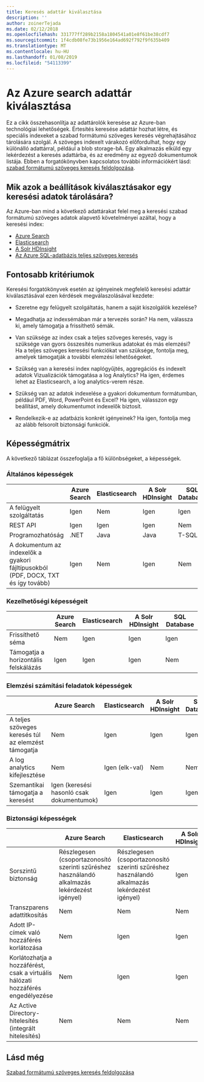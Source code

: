 ```yaml
---
title: Keresés adattár kiválasztása
description: ''
author: zoinerTejada
ms.date: 02/12/2018
ms.openlocfilehash: 331777ff289b2158a1804541a01e8f61be38cdf7
ms.sourcegitcommit: 1f4cdb08fe73b1956e164ad692f792f9f635b409
ms.translationtype: MT
ms.contentlocale: hu-HU
ms.lasthandoff: 01/08/2019
ms.locfileid: "54113399"
---
```

# <a name="choosing-a-search-data-store-in-azure"></a>Az Azure search adattár kiválasztása

Ez a cikk összehasonlítja az adattárolók keresése az Azure-ban technológiai lehetőségek. Értesítés keresése adattár hozhat létre, és speciális indexeket a szabad formátumú szöveges keresés végrehajtásához tárolására szolgál. A szöveges indexelt várakozó előfordulhat, hogy egy különálló adattárral, például a blob storage-bA. Egy alkalmazás elküld egy lekérdezést a keresés adattárba, és az eredmény az egyező dokumentumok listája. Ebben a forgatókönyvben kapcsolatos további információkért lásd: [szabad formátumú szöveges keresés feldolgozása](../scenarios/search.md).

<!-- markdownlint-disable MD026 -->

## <a name="what-are-your-options-when-choosing-a-search-data-store"></a>Mik azok a beállítások kiválasztásakor egy keresési adatok tárolására?

<!-- markdownlint-enable MD026 -->

Az Azure-ban mind a következő adattárakat felel meg a keresési szabad formátumú szöveges adatok alapvető követelményei azáltal, hogy a keresési index:

- [Azure Search](/azure/search/search-what-is-azure-search)
- [Elasticsearch](https://azuremarketplace.microsoft.com/marketplace/apps/elastic.elasticsearch?tab=Overview)
- [A Solr HDInsight](/azure/hdinsight/hdinsight-hadoop-solr-install-linux)
- [Az Azure SQL-adatbázis teljes szöveges keresés](/sql/relational-databases/search/full-text-search)

## <a name="key-selection-criteria"></a>Fontosabb kritériumok

Keresési forgatókönyvek esetén az igényeinek megfelelő keresési adattár kiválasztásával ezen kérdések megválaszolásával kezdete:

- Szeretne egy felügyelt szolgáltatás, hanem a saját kiszolgálók kezelése?

- Megadhatja az indexsémában már a tervezés során? Ha nem, válassza ki, amely támogatja a frissíthető sémák.

- Van szüksége az index csak a teljes szöveges keresés, vagy is szüksége van gyors összesítés numerikus adatokat és más elemzési? Ha a teljes szöveges keresési funkciókat van szüksége, fontolja meg, amelyek támogatják a további elemzési lehetőségeket.

- Szükség van a keresési index naplógyűjtés, aggregációs és indexelt adatok Vizualizációk támogatása a log Analytics? Ha igen, érdemes lehet az Elasticsearch, a log analytics-verem része.

- Szükség van az adatok indexelése a gyakori dokumentum formátumban, például PDF, Word, PowerPoint és Excel? Ha igen, válasszon egy beállítást, amely dokumentumot indexelők biztosít.

- Rendelkezik-e az adatbázis konkrét igényeinek? Ha igen, fontolja meg az alább felsorolt biztonsági funkciók.

## <a name="capability-matrix"></a>Képességmátrix

A következő táblázat összefoglalja a fő különbségeket, a képességek.

### <a name="general-capabilities"></a>Általános képességek

| | Azure Search | Elasticsearch | A Solr HDInsight | SQL Database |
| --- | --- | --- | --- | --- |
| A felügyelt szolgáltatás | Igen | Nem | Igen | Igen |  
| REST API | Igen | Igen | Igen | Nem |
| Programozhatóság | .NET | Java | Java | T-SQL |
| A dokumentum az indexelők a gyakori fájltípusokból (PDF, DOCX, TXT és így tovább) | Igen | Nem | Igen | Nem |

### <a name="manageability-capabilities"></a>Kezelhetőségi képességeit

| | Azure Search | Elasticsearch | A Solr HDInsight | SQL Database |
| --- | --- | --- | --- | --- |
| Frissíthető séma | Nem | Igen | Igen | Igen |
| Támogatja a horizontális felskálázás  | Igen | Igen | Igen | Nem |

### <a name="analytic-workload-capabilities"></a>Elemzési számítási feladatok képességek

| | Azure Search | Elasticsearch | A Solr HDInsight | SQL Database |
| --- | --- | --- | --- | --- |
| A teljes szöveges keresés túl az elemzést támogatja | Nem | Igen | Igen | Igen |
| A log analytics kifejlesztése | Nem | Igen (elk-val) |  Nem | Nem |
| Szemantikai támogatja a keresést | Igen (keresési hasonló csak dokumentumok) | Igen | Igen | Igen |

### <a name="security-capabilities"></a>Biztonsági képességek

| | Azure Search | Elasticsearch | A Solr HDInsight | SQL Database |
| --- | --- | --- | --- | --- |
| Sorszintű biztonság | Részlegesen (csoportazonosító szerinti szűréshez használandó alkalmazás lekérdezést igényel) | Részlegesen (csoportazonosító szerinti szűréshez használandó alkalmazás lekérdezést igényel) | Igen | Igen |
| Transzparens adattitkosítás | Nem | Nem | Nem | Igen |  
| Adott IP-címek való hozzáférés korlátozása | Nem | Igen | Igen | Igen |
| Korlátozhatja a hozzáférést, csak a virtuális hálózati hozzáférés engedélyezése | Nem | Igen | Igen | Igen |  
| Az Active Directory-hitelesítés (integrált hitelesítés) | Nem | Nem | Nem | Igen |

## <a name="see-also"></a>Lásd még

[Szabad formátumú szöveges keresés feldolgozása](../scenarios/search.md)
